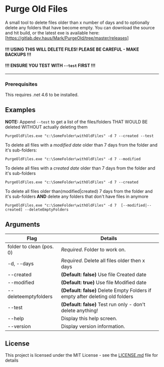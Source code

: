 # Purge Old Files

A small tool to delete files older than x number of days and to optionally delete any folders that have become empty.
You can download the source and hit build, or the latest exe is available here: [https://gitlab.dev.haus/Mark/PurgeOld/tree/master/releases]

####  !!! USING THIS WILL DELETE FILES! PLEASE BE CAREFUL - MAKE BACKUPS !!!
#### !!! ENSURE YOU TEST WITH `--test` FIRST !!!
---
### Prerequisites

This requires .net 4.6 to be installed.

## Examples

__NOTE:__ Append `--test` to get a list of the files/folders THAT WOULD BE deleted WITHOUT actually deleting them

   `PurgeOldFiles.exe "c:\SomeFolder\withOldFiles" -d 7 --created --test`

To delete all files with a _modified date_ older than 7 days from the folder and it's sub-folders:

`PurgeOldFiles.exe "c:\SomeFolder\withOldFiles" -d 7 --modified`
   
To delete all files with a _created date_ older than 7 days from the folder and it's sub-folders

`PurgeOldFiles.exe "c:\SomeFolder\withOldFiles" -d 7 --created`

To delete all files older than(modified|created)  7 days from the folder and it's sub-folders
**AND** delete any folders that don't have files in anymore

`PurgeOldFiles.exe "c:\SomeFolder\withOldFiles" -d 7  [--modified|--created] --deleteEmptyFolders`


## Arguments


|Flag|Details|
|---|---|
|folder to clean (pos. 0)    |*Required*. Folder to work on.|
|-d, --days                  |*Required*. Delete all files older then x days|
|--created                   |**(Default: false)** Use file Created date|
|--modified                  |**(Default: true)** Use file Modified date|
|--deleteemptyfolders        |**(Default: false)** Delete Empty Folders if empty after deleting old folders|
|--test                      |**(Default: false)** Test run only - don't delete anything!|
|--help                      |Display this help screen.|
|--version                   |Display version information.|

## License

This project is licensed under the MIT License - see the [LICENSE.md](LICENSE.md) file for details

